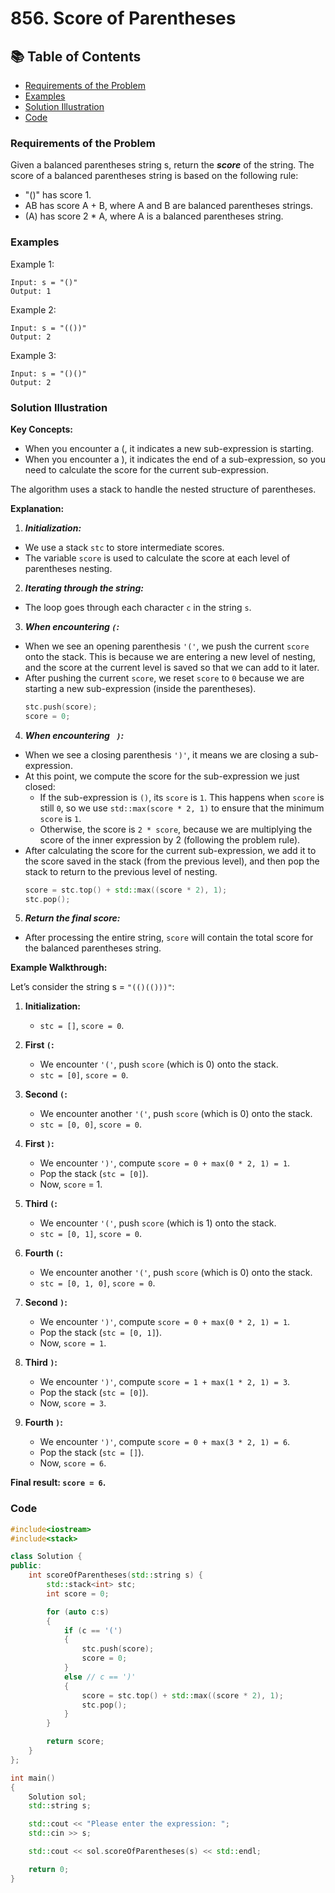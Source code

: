 # 856. Score of Parentheses 
## 📚 Table of Contents
- [Requirements of the Problem](#requirements)
- [Examples](#example)
- [Solution Illustration](#solution)
- [Code](#code)

### **Requirements of the Problem**
Given a balanced parentheses string s, return the ***score*** of the string.
The score of a balanced parentheses string is based on the following rule:
- "()" has score 1.
- AB has score A + B, where A and B are balanced parentheses strings.
- (A) has score 2 * A, where A is a balanced parentheses string.
### **Examples**
Example 1:

    Input: s = "()"
    Output: 1
Example 2:

    Input: s = "(())"
    Output: 2
Example 3:

    Input: s = "()()"
    Output: 2


### **Solution Illustration**
**Key Concepts:**

- When you encounter a (, it indicates a new sub-expression is starting.
- When you encounter a ), it indicates the end of a sub-expression, so you need to calculate the score for the current sub-expression.

The algorithm uses a stack to handle the nested structure of parentheses.

**Explanation:**
1) ***Initialization:***

- We use a stack `stc` to store intermediate scores.
- The variable `score` is used to calculate the score at each level of parentheses nesting.

2) ***Iterating through the string:***

- The loop goes through each character `c` in the string `s`.

3) ***When encountering `(`:***

- When we see an opening parenthesis `'('`, we push the current `score` onto the stack. This is because we are entering a new level of nesting, and the score at the current level is saved so that we can add to it later.
- After pushing the current `score`, we reset `score` to `0` because we are starting a new sub-expression (inside the parentheses).
    ```cpp
    stc.push(score);
    score = 0;
    ```
4) ***When encountering ` )`:***

- When we see a closing parenthesis `')'`, it means we are closing a sub-expression.
- At this point, we compute the score for the sub-expression we just closed:
    - If the sub-expression is `()`, its `score` is `1`. This happens when `score` is still `0`, so we use `std::max(score * 2, 1)` to ensure that the minimum `score` is `1`.
    - Otherwise, the score is `2 * score`, because we are multiplying the score of the inner expression by 2 (following the problem rule).
- After calculating the score for the current sub-expression, we add it to the score saved in the stack (from the previous level), and then pop the stack to return to the previous level of nesting.
    ```cpp
    score = stc.top() + std::max((score * 2), 1);
    stc.pop();
    ```
5) ***Return the final score:***

- After processing the entire string, `score` will contain the total score for the balanced parentheses string.


**Example Walkthrough:**

Let’s consider the string s = `"(()(()))"`:

1) **Initialization:**

    - `stc = []`, `score = 0`.

2) **First `(`:**

    - We encounter `'('`, push `score` (which is 0) onto the stack.
    - `stc = [0]`, `score = 0`.

3) **Second `(`:**

    - We encounter another `'('`, push `score` (which is 0) onto the stack.
    - `stc = [0, 0]`, `score = 0`.

4) **First `)`:**

    - We encounter `')'`, compute `score = 0 + max(0 * 2, 1) = 1`.
    - Pop the stack (`stc = [0]`).
    - Now, `score` = 1.

5) **Third `(`:**

    - We encounter `'('`, push `score` (which is 1) onto the stack.
    - `stc = [0, 1]`, `score = 0`.

6) **Fourth `(`:**

    - We encounter another `'('`, push `score` (which is 0) onto the stack.
    - `stc = [0, 1, 0]`, `score = 0`.

7) **Second `)`:**

    - We encounter `')'`, compute `score = 0 + max(0 * 2, 1) = 1`.
    - Pop the stack (`stc = [0, 1]`).
    - Now, `score = 1`.

8) **Third `)`:**

    - We encounter `')'`, compute `score = 1 + max(1 * 2, 1) = 3`.
    - Pop the stack (`stc = [0]`).
    - Now, `score = 3`.

9) **Fourth `)`:**

    - We encounter `')'`, compute `score = 0 + max(3 * 2, 1) = 6`.
    - Pop the stack (`stc = []`).
    - Now, `score = 6`.

**Final result: `score = 6`.**



### **Code**
```cpp
#include<iostream>
#include<stack>

class Solution {
public:
    int scoreOfParentheses(std::string s) {
        std::stack<int> stc;
        int score = 0;

        for (auto c:s)
        {
            if (c == '(')
            {
                stc.push(score);
                score = 0;
            }
            else // c == ')'
            {
                score = stc.top() + std::max((score * 2), 1);
                stc.pop();
            }
        }

        return score;
    }
};

int main()
{
    Solution sol;
    std::string s;

    std::cout << "Please enter the expression: ";
    std::cin >> s;

    std::cout << sol.scoreOfParentheses(s) << std::endl;

    return 0;
}
```